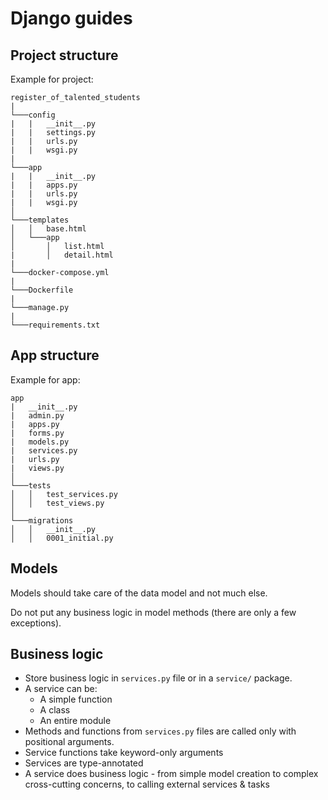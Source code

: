 # Django guides


## Project structure

Example for project:
```
register_of_talented_students
|
└───config
|   |   __init__.py
|   |   settings.py
|   |   urls.py
|   |   wsgi.py
|
└───app
|   |   __init__.py
|   |   apps.py
|   |   urls.py
|   |   wsgi.py
│
└───templates
│   │   base.html
│   └───app
│       │   list.html
|       │   detail.html
|
└───docker-compose.yml
|
└───Dockerfile
|
└───manage.py
|
└───requirements.txt
```

## App structure

Example for app:
```
app
|   __init__.py
|   admin.py
|   apps.py
|   forms.py
|   models.py
|   services.py
|   urls.py
|   views.py
│
└───tests
│   │   test_services.py
│   │   test_views.py
│
└───migrations
│   │   __init__.py
│   │   0001_initial.py
```

## Models

Models should take care of the data model and not much else.

Do not put any business logic in model methods (there are only a few exceptions).

## Business logic

- Store business logic in `services.py` file or in a `service/` package.
- A service can be:
  - A simple function
  - A class
  - An entire module
- Methods and functions from `services.py` files are called only with positional arguments.
- Service functions take keyword-only arguments
- Services are type-annotated
- A service does business logic - from simple model creation to complex cross-cutting concerns, to calling external services & tasks